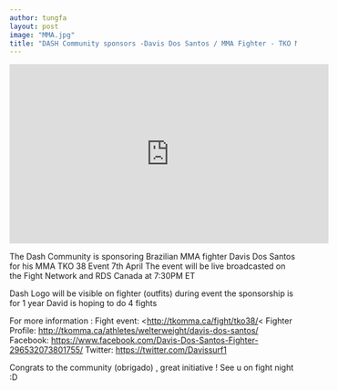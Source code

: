 ```yaml
---
author: tungfa
layout: post
image: "MMA.jpg"
title: "DASH Community sponsors -Davis Dos Santos / MMA Fighter - TKO MMA 38 - 7th April"
---
```

<iframe width="560" height="315" src="https://www.youtube.com/embed/wIh8vFJH9qk" frameborder="0" allowfullscreen></iframe>

The Dash Community is sponsoring Brazilian MMA fighter Davis Dos Santos for his MMA TKO 38 Event
7th April 
The event will be live broadcasted on the Fight Network and RDS Canada at 7:30PM ET

Dash Logo will be visible on fighter (outfits) during event 
the sponsorship is for 1 year 
David is hoping to do 4 fights

For more information :
Fight event: <http://tkomma.ca/fight/tko38/<
Fighter Profile: <http://tkomma.ca/athletes/welterweight/davis-dos-santos/>
Facebook: <https://www.facebook.com/Davis-Dos-Santos-Fighter-296532073801755/>
Twitter: <https://twitter.com/Davissurf1>

Congrats to the community (obrigado) , great initiative !
See u on fight night :D
